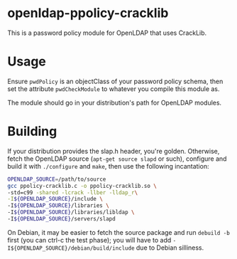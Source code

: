 openldap-ppolicy-cracklib
=========================

This is a password policy module for OpenLDAP that uses CrackLib.

Usage
=====

Ensure `pwdPolicy` is an objectClass of your password policy schema, then set the
attribute `pwdCheckModule` to whatever you compile this module as.

The module should go in your distribution's path for OpenLDAP modules.

Building
========

If your distribution provides the slap.h header, you're golden. Otherwise, fetch
the OpenLDAP source (`apt-get source slapd` or such), configure and build it with
`./configure` and `make`, then use the following incantation:

```bash
OPENLDAP_SOURCE=/path/to/source
gcc ppolicy-cracklib.c -o ppolicy-cracklib.so \
-std=c99 -shared -lcrack -llber -lldap_r\
-I${OPENLDAP_SOURCE}/include \
-I${OPENLDAP_SOURCE}/libraries \
-I${OPENLDAP_SOURCE}/libraries/libldap \
-I${OPENLDAP_SOURCE}/servers/slapd
```

On Debian, it may be easier to fetch the source package and run `debuild -b`
first (you can ctrl-c the test phase); you will have to add
`-I${OPENLDAP_SOURCE}/debian/build/include` due to Debian silliness.

